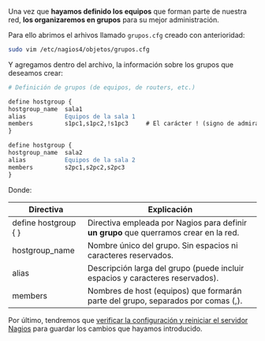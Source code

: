 Una vez que **hayamos definido los equipos** que forman parte de nuestra red, **los organizaremos en grupos** para su mejor administración. 

Para ello abrimos el arhivos llamado `grupos.cfg` creado con anterioridad: 

```bash
sudo vim /etc/nagios4/objetos/grupos.cfg
```

Y agregamos dentro del archivo, la información sobre los grupos que deseamos crear:

```apache
# Definición de grupos (de equipos, de routers, etc.)

define hostgroup {
hostgroup_name	sala1
alias			Equipos de la sala 1
members			s1pc1,s1pc2,!s1pc3     # El carácter ! (signo de admiración) indica exclusión. 	
}

define hostgroup {
hostgroup_name	sala2
alias			Equipos de la sala 2
members			s2pc1,s2pc2,s2pc3	
}

```

Donde: 

|Directiva|Explicación|
|----|----|
|define hostgroup { }|Directiva empleada por Nagios para definir **un grupo** que querramos crear en la red.|
|hostgroup_name|Nombre único del grupo. Sin espacios ni caracteres reservados.|
|alias|Descripción larga del grupo (puede incluir espacios y caracteres reservados).|
|members|Nombres de host (equipos) que formarán parte del grupo, separados por comas (,).|


Por último, tendremos que [verificar la configuración y reiniciar el servidor Nagios](configuracion/#verificando-la-configuracion-y-reiniciando-nagios) para guardar los cambios que hayamos introducido.